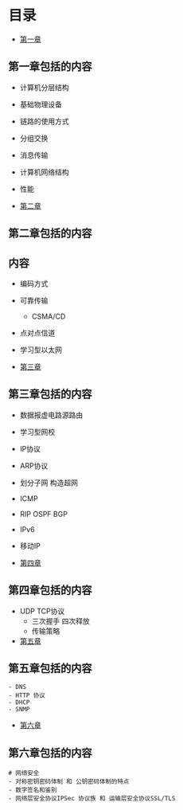 # 目录
- [第一章]()
## 第一章包括的内容
- 计算机分层结构
- 基础物理设备
- 链路的使用方式
- 分组交换
- 消息传输
- 计算机网络结构
- 性能

- [第二章]()
## 第二章包括的内容
## 内容
- 编码方式
- 可靠传输
    - CSMA/CD
- 点对点信道
- 学习型以太网

- [第三章]()
## 第三章包括的内容
- 数据报虚电路源路由
- 学习型网校
- IP协议
- ARP协议
- 划分子网 构造超网
- ICMP
- RIP OSPF BGP
- IPv6 
- 移动IP

- [第四章]()
## 第四章包括的内容
- UDP TCP协议
    - 三次握手 四次释放
    - 传输策略
- [第五章]()
## 第五章包括的内容
    - DNS
    - HTTP 协议
    - DHCP
    - SNMP
-  [第六章]()
## 第六章包括的内容
    # 网络安全
    - 对称密钥密码体制 和 公钥密码体制的特点
    - 数字签名和鉴别
    - 网络层安全协议IPSec 协议族 和 运输层安全协议SSL/TLS





